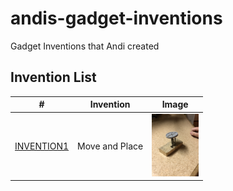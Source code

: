 # andis-gadget-inventions
Gadget Inventions that Andi created



## Invention List
| #                                    | Invention      | Image                                                        |
|--------------------------------------|----------------|--------------------------------------------------------------|
| [INVENTION1](inventions/INVENTION-1) | Move and Place | <img src="inventions/INVENTION-1/10036.jpg" height="100px"/> | 


